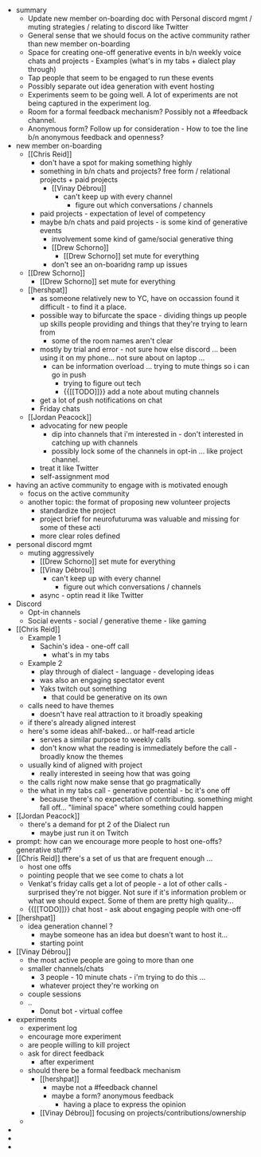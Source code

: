 - summary
    - Update new member on-boarding doc with Personal discord mgmt / muting strategies / relating to discord like Twitter
    - General sense that we should focus on the active community rather than new member on-boarding
    - Space for creating one-off generative events in b/n weekly voice chats and projects - Examples (what's in my tabs + dialect play through)
    - Tap people that seem to be engaged to run these events
    - Possibly separate out idea generation with event hosting
    - Experiments seem to be going well. A lot of experiments are not being captured in the experiment log.
    - Room for a formal feedback mechanism? Possibly not a #feedback channel.
    - Anonymous form? Follow up for consideration - How to toe the line b/n anonymous feedback and openness? 
- new member on-boarding
    - [[Chris Reid]]
        - don't have a spot for making something highly
        - something in b/n chats and projects? free form / relational projects + paid projects
            - [[Vinay Débrou]]
                - can't keep up with every channel 
                    - figure out which conversations / channels
        - paid projects - expectation of level of competency 
        - maybe b/n   chats and paid projects - is some kind of generative events
            - involvement some kind of game/social generative thing
            - [[Drew Schorno]]
                - [[Drew Schorno]]  set mute for everything 
            - don't see an on-boaridng ramp up issues 
    - [[Drew Schorno]]
        - [[Drew Schorno]]  set mute for everything 
    - [[hershpat]]
        - as someone relatively new to YC, have on occassion found it difficult - to find it a place. 
        - possible way to bifurcate the space - dividing things up people up skills people providing and things that they're trying to learn from 
            - some of the room names aren't clear 
        - mostly by trial and error - not sure how else discord ... been using it on my phone... not sure about on laptop ... 
            - can be information overload ... trying to mute things so i can go in push 
                - trying to figure out tech 
                - {{[[TODO]]}} add a note about muting channels 
        - get a lot of push notifications on chat 
        - Friday chats 
    - [[Jordan Peacock]]
        - advocating for new people
            - dip into channels that i'm interested in - don't interested in catching up with channels
            - possibly lock some of the channels in opt-in ... like project channel.
        - treat it like Twitter
        - self-assignment mod 
- having an active community to engage with is motivated enough 
    - focus on the active community
    - another topic: the format of proposing new volunteer projects
        - standardize the project
        - project brief for neurofuturuma was valuable and missing for some of these acti
        - more clear roles defined
- personal discord mgmt
    - muting aggressively
        - [[Drew Schorno]]  set mute for everything 
        - [[Vinay Débrou]]
            - can't keep up with every channel 
                - figure out which conversations / channels
        - async - optin read it like Twitter
- Discord 
    - Opt-in channels 
    - Social events - social / generative theme - like gaming 
- [[Chris Reid]]
    - Example 1
        - Sachin's idea - one-off call 
            - what's in my tabs
    - Example 2
        - play through of dialect - language - developing ideas
        - was also an engaging spectator event 
        - Yaks twitch out something 
            - that could be generative on its own 
    - calls need to have themes 
        - doesn't have real attraction to it broadly speaking
    - if there's already aligned interest 
    - here's some ideas ahlf-baked... or half-read article
        - serves a similar purpose to weekly calls
        - don't know what the reading is immediately before the call - broadly know the themes
    - usually kind of aligned with project 
        - really interested in seeing how that was going 
    - the calls right now make sense that go pragmatically
    - the what in my tabs call - generative potential - bc it's one off 
        - because there's no expectation of contributing. something might fall off... "liminal space" where something could happen 
- [[Jordan Peacock]]
    - there's a demand for pt 2 of the Dialect run 
        - maybe just run it on Twitch 
- prompt: how can we encourage more people to host one-offs? generative stuff?
- [[Chris Reid]] there's a set of us that are frequent enough ... 
    - host one offs
    - pointing people that we see come to chats a lot 
    - Venkat's friday calls get a lot of people - a lot of other calls - surprised they're not bigger. Not sure if it's information problem or what we should expect.  Some of them are pretty high quality... 
    - {{[[TODO]]}} chat host - ask about engaging people with one-off
- [[hershpat]]  
    - idea generation channel ? 
        - maybe someone has an idea but doesn't want to host it... 
        - starting point 
- [[Vinay Débrou]]
    - the most active people are going to more than one 
    - smaller channels/chats 
        - 3 people - 10 minute chats - i'm trying to do this ... 
        - whatever project they're working on 
    - couple sessions 
    - ..
        - Donut bot - virtual coffee
- experiments
    - experiment log 
    - encourage more experiment
    - are people willing to kill project
    - ask for direct feedback 
        - after experiment 
    - should there be a formal feedback mechanism 
        - [[hershpat]]
            - maybe not a #feedback channel 
            -  maybe a form? anonymous feedback
                - having a place to express the opinion
        - [[Vinay Débrou]] focusing on projects/contributions/ownership 
    - 
- 
- 
- 
